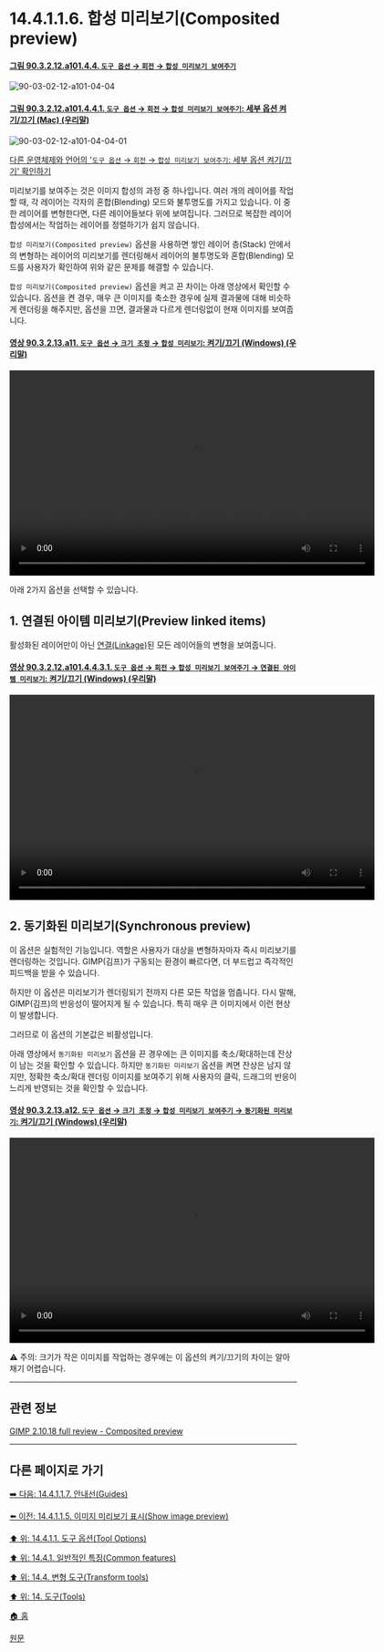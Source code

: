 # 14.4.1.1.6. 합성 미리보기(Composited preview)

<a id="90-03-02-12-a101-04-04"></a>

#### [그림 90.3.2.12.a101.4.4. `도구 옵션` → `회전` → `합성 미리보기 보여주기`](./90-03-02-12-rotate.md#90-03-02-12-a101-04-04)
![90-03-02-12-a101-04-04](https://github.com/wonder13662/gimp/assets/15767104/1746aafd-de8e-4f44-a33b-f0ceede77dfa)

<a id="90-03-02-12-a101-04-04-01"></a>

#### [그림 90.3.2.12.a101.4.4.1. `도구 옵션` → `회전` → `합성 미리보기 보여주기`: 세부 옵션 켜기/끄기 (Mac) (우리말)](./90-03-02-12-rotate.md#90-03-02-12-a101-04-04-01)
![90-03-02-12-a101-04-04-01](https://github.com/wonder13662/gimp/assets/15767104/87ba43f0-f283-4116-9d4e-d4956c04a819)

[다른 운영체제와 언어의 '`도구 옵션` → `회전` → `합성 미리보기 보여주기`: 세부 옵션 켜기/끄기' 확인하기](./90-03-02-12-rotate.md#90-03-02-12-a101-04-04-02)

미리보기를 보여주는 것은 이미지 합성의 과정 중 하나입니다. 여러 개의 레이어를 작업할 때, 각 레이어는 각자의 혼합(Blending) 모드와 불투명도를 가지고 있습니다. 이 중 한 레이어를 변형한다면, 다른 레이어들보다 위에 보여집니다. 그러므로 복잡한 레이어 합성에서는 작업하는 레이어를 정렬하기가 쉽지 않습니다.

`합성 미리보기(Composited preview)` 옵션을 사용하면 쌓인 레이어 층(Stack) 안에서의 변형하는 레이어의 미리보기를 렌더링해서 레이어의 불투명도와 혼합(Blending) 모드를 사용자가 확인하여 위와 같은 문제를 해결할 수 있습니다.

`합성 미리보기(Composited preview)` 옵션을 켜고 끈 차이는 아래 영상에서 확인할 수 있습니다. 옵션을 켠 경우, 매우 큰 이미지를 축소한 경우에 실제 결과물에 대해 비슷하게 렌더링을 해주지만, 옵션을 끄면, 결과물과 다르게 렌더링없이 현재 이미지를 보여줍니다.

<a id="90-03-02-13-a11"></a>

#### [영상 90.3.2.13.a11. `도구 옵션` → `크기 조정` → `합성 미리보기`: 켜기/끄기 (Windows) (우리말)](./90-03-02-13-scale.md#90-03-02-13-a11)
<video controls="controls" width="640" height="360" src="https://github.com/wonder13662/gimp/assets/15767104/119fd44c-b0ac-4eee-94d3-c0ef71788a9e"></video>

아래 2가지 옵션을 선택할 수 있습니다.

## 1. 연결된 아이템 미리보기(Preview linked items)
활성화된 레이어만이 아닌 [연결(Linkage)](./08-01-01-06-linkage_to_other_layers.md)된 모든 레이어들의 변형을 보여줍니다.

<a id="90-03-02-12-a101-04-04-03-01"></a>

#### [영상 90.3.2.12.a101.4.4.3.1. `도구 옵션` → `회전` → `합성 미리보기 보여주기` → `연결된 아이템 미리보기`: 켜기/끄기 (Windows) (우리말)](./90-03-02-12-rotate.md#90-03-02-12-a101-04-04-03-01)
<video controls="controls" width="640" height="360" src="https://github.com/wonder13662/gimp/assets/15767104/89dbfddd-5f21-4f47-9898-4a4acd5d8fa4"></video>

## 2. 동기화된 미리보기(Synchronous preview)
이 옵션은 실험적인 기능입니다. 역할은 사용자가 대상을 변형하자마자 즉시 미리보기를 렌더링하는 것입니다. GIMP(김프)가 구동되는 환경이 빠르다면, 더 부드럽고 즉각적인 피드백을 받을 수 있습니다.

하지만 이 옵션은 미리보기가 렌더링되기 전까지 다른 모든 작업을 멈춥니다. 다시 말해, GIMP(김프)의 반응성이 떨어지게 될 수 있습니다. 특히 매우 큰 이미지에서 이런 현상이 발생합니다. 

그러므로 이 옵션의 기본값은 비활성입니다.

아래 영상에서 `동기화된 미리보기` 옵션을 끈 경우에는 큰 이미지를 축소/확대하는데 잔상이 남는 것을 확인할 수 있습니다. 하지만 `동기화된 미리보기` 옵션을 켜면 잔상은 남지 않지만, 정확한 축소/확대 렌더링 이미지를 보여주기 위해 사용자의 클릭, 드래그의 반응이 느리게 반영되는 것을 확인할 수 있습니다.

<a id="90-03-02-13-a12"></a>

#### [영상 90.3.2.13.a12. `도구 옵션` → `크기 조정` → `합성 미리보기 보여주기` → `동기화된 미리보기`: 켜기/끄기 (Windows) (우리말)](./90-03-02-13-scale.md#90-03-02-13-a12)
<video controls="controls" width="640" height="360" src="https://github.com/wonder13662/gimp/assets/15767104/e37002c4-5c0d-41ea-ab96-6f1819745b37"></video>

⚠️ 주의: 크기가 작은 이미지를 작업하는 경우에는 이 옵션의 켜기/끄기의 차이는 알아채기 어렵습니다.

***

## 관련 정보

[GIMP 2.10.18 full review - Composited preview](https://librearts.org/2020/02/gimp-2-10-18-full-review/#composited-preview)

***

## 다른 페이지로 가기

[➡️ 다음: 14.4.1.1.7. 안내선(Guides)](./14-04-01-01-07-guides.md)

[⬅️ 이전: 14.4.1.1.5. 이미지 미리보기 표시(Show image preview)](./14-04-01-01-05-show_image_preview.md)

[⬆️ 위: 14.4.1.1. 도구 옵션(Tool Options)](./14-04-01-01-00-tool_options.md)

[⬆️ 위: 14.4.1. 일반적인 특징(Common features)](./14-04-01-00-common-features.md)

[⬆️ 위: 14.4. 변형 도구(Transform tools)](./14-04-00-transform-tools.md)

[⬆️ 위: 14. 도구(Tools)](./14-00-tools.md)

[🏠 홈](./00-home.md)

[원문](https://docs.gimp.org/2.10/ko/gimp-tools-transform.html#composited-preview)